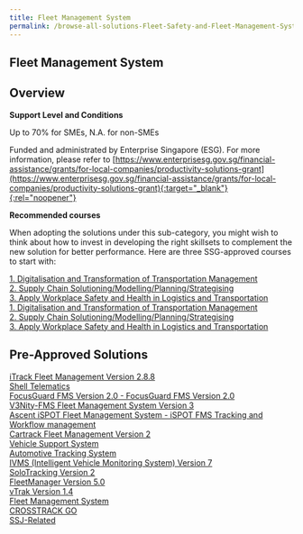 ```yaml
---
title: Fleet Management System
permalink: /browse-all-solutions-Fleet-Safety-and-Fleet-Management-System/Fleet-Management-System
---
```


## Fleet Management System
## Overview

**Support Level and Conditions**

Up to 70% for SMEs, N.A. for non-SMEs

Funded and administrated by Enterprise Singapore (ESG). For more information, please refer to
[https://www.enterprisesg.gov.sg/financial-assistance/grants/for-local-companies/productivity-solutions-grant](https://www.enterprisesg.gov.sg/financial-assistance/grants/for-local-companies/productivity-solutions-grant){:target="_blank"}{:rel="noopener"}

**Recommended courses**

When adopting the solutions under this sub-category, you might wish to think about how to invest in developing the right skillsets to complement the new solution for better performance. Here are three SSG-approved courses to start with:

<a href='https://courses.enterprisejobskills.gov.sg/Course_Internet/CourseDetail/Digitalisation-Transformation-Transportation-Management'  target='_blank' rel='noopener'>1. Digitalisation and Transformation of Transportation Management</a><br>
<a href='https://courses.enterprisejobskills.gov.sg/Course_Internet/CourseDetail/Supply-Chain-Solutioning-Modelling-Planning-Strategising-2'  target='_blank' rel='noopener'>2. Supply Chain Solutioning/Modelling/Planning/Strategising</a><br>
<a href='https://courses.enterprisejobskills.gov.sg/Course_Internet/CourseDetail/Apply-Workplace-Safety-Health-Logistics-Transportation-7'  target='_blank' rel='noopener'>3. Apply Workplace Safety and Health in Logistics and Transportation</a><br>
<a href='https://courses.enterprisejobskills.gov.sg/Course_Internet/CourseDetail/Digitalisation-Transformation-Transportation-Management'  target='_blank' rel='noopener'>1. Digitalisation and Transformation of Transportation Management</a><br>
<a href='https://courses.enterprisejobskills.gov.sg/Course_Internet/CourseDetail/Supply-Chain-Solutioning-Modelling-Planning-Strategising-2'  target='_blank' rel='noopener'>2. Supply Chain Solutioning/Modelling/Planning/Strategising</a><br>
<a href='https://courses.enterprisejobskills.gov.sg/Course_Internet/CourseDetail/Apply-Workplace-Safety-Health-Logistics-Transportation-7'  target='_blank' rel='noopener'>3. Apply Workplace Safety and Health in Logistics and Transportation</a><br>

## Pre-Approved Solutions

<a href='/productivity-solutions-grant/solutionrepo/solution694' target='_blank'>iTrack Fleet Management Version 2.8.8</a><br>
<a href='/productivity-solutions-grant/solutionrepo/solution774' target='_blank'>Shell Telematics</a><br>
<a href='/productivity-solutions-grant/solutionrepo/solution986' target='_blank'>FocusGuard FMS Version 2.0 - FocusGuard FMS Version 2.0</a><br>
<a href='/productivity-solutions-grant/solutionrepo/solution1281' target='_blank'>V3Nity-FMS Fleet Management System Version 3 </a><br>
<a href='/productivity-solutions-grant/solutionrepo/solution1294' target='_blank'>Ascent iSPOT Fleet Management System - 	iSPOT FMS Tracking and Workflow management </a><br>
<a href='/productivity-solutions-grant/solutionrepo/solution1300' target='_blank'>Cartrack Fleet Management Version 2</a><br>
<a href='/productivity-solutions-grant/solutionrepo/solution1305' target='_blank'>Vehicle Support System</a><br>
<a href='/productivity-solutions-grant/solutionrepo/solution1458' target='_blank'>Automotive Tracking System</a><br>
<a href='/productivity-solutions-grant/solutionrepo/solution1553' target='_blank'>IVMS (Intelligent Vehicle Monitoring System) Version 7</a><br>
<a href='/productivity-solutions-grant/solutionrepo/solution1686' target='_blank'>SoloTracking Version 2</a><br>
<a href='/productivity-solutions-grant/solutionrepo/solution2058' target='_blank'>FleetManager Version 5.0</a><br>
<a href='/productivity-solutions-grant/solutionrepo/solution2317' target='_blank'>vTrak Version 1.4</a><br>
<a href='/productivity-solutions-grant/solutionrepo/solution2322' target='_blank'>Fleet Management System</a><br>
<a href='/productivity-solutions-grant/solutionrepo/solution2354' target='_blank'>CROSSTRACK GO</a><br>
<a href='/productivity-solutions-grant/solutionrepo/solution3184' target='_blank'>SSJ-Related</a><br>
